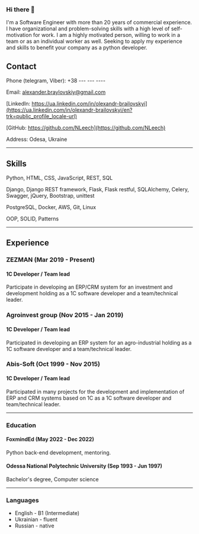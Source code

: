 ### Hi there 👋
I'm a Software Engineer with more than 20 years of commercial experience. 
I have organizational and problem-solving skills with a high level of self-motivation for work. 
I am a highly motivated person, willing to work in a team or as an individual worker as well. 
Seeking to apply my experience and skills to benefit your company as a python developer.  

## Contact
Phone (telegram, Viber): +38&nbsp;---&nbsp;---&nbsp;----

Email: alexander.braylovskiy@gmail.com

[LinkedIn: https://ua.linkedin.com/in/olexandr-brailovskyi](https://ua.linkedin.com/in/olexandr-brailovskyi/en?trk=public_profile_locale-url)

[GitHub: https://github.com/NLeech](https://github.com/NLeech)

Address: Odesa, Ukraine

----

## Skills

Python, HTML, CSS, JavaScript, REST, SQL

Django, Django REST framework, Flask, Flask restful, SQLAlchemy, Celery, Swagger, jQuery, Bootstrap, unittest

PostgreSQL, Docker, AWS, Git, Linux

OOP, SOLID, Patterns

----

## Experience
### ZEZMAN (Mar 2019 - Present) 
#### 1C Developer / Team lead
Participate in developing an ERP/CRM system for an investment and development holding 
as a 1C software developer and a team/technical leader.

### Agroinvest group (Nov 2015 - Jan 2019)
#### 1C Developer / Team lead
Participated in developing an ERP system for an agro-industrial holding 
as a 1C software developer and a team/technical leader. 

### Abis-Soft (Oct 1999 - Nov 2015)
#### 1C Developer / Team lead
Participated in many projects for the development and implementation of ERP and CRM systems based on 1C 
as a 1C software developer and team/technical leader. 

----

### Education
#### FoxmindEd (May 2022 - Dec 2022)
Python back-end development, mentoring.

#### Odessa National Polytechnic University (Sep 1993 - Jun 1997)
Bachelor's degree, Computer science

----

### Languages
+ English - B1 (Intermediate)
+ Ukrainian - fluent
+ Russian - native